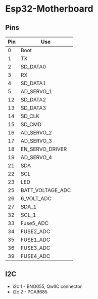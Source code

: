 # Esp32-Motherboard

## Pins
|Pin|Use|
|---|---|
| 0| Boot|
| 1| TX|
| 2| SD_DATA0|
| 3| RX|
| 4| SD_DATA1|
| 5| AD_SERVO_1|
| 12| SD_DATA2|
| 13| SD_DATA3|
| 14| SD_CLK|
| 15| SD_CMD|
| 16| AD_SERVO_2|
| 17| AD_SERVO_3|
| 18| EN_SERVO_DRIVER|
| 19| AD_SERVO_4|
| 21| SDA |
| 22| SCL |
| 23| LED|
| 25| BATT_VOLTAGE_ADC|
| 26| 6_VOLT_ADC|
| 27| SDA_1|
| 32| SCL_1|
| 33| Fuse5_ADC|
| 34| FUSE2_ADC|
| 35| FUSE1_ADC|
| 36| FUSE3_ADC|
| 39| FUSE4_ADC|

## I2C
  * i2c 1 - BNO055, QwIIC connector
  * i2c 2 - PCA9685
